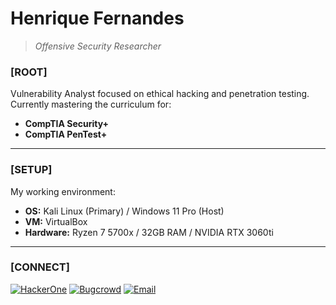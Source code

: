 # Henrique Fernandes
> _Offensive Security Researcher_

### [ROOT]

Vulnerability Analyst focused on ethical hacking and penetration testing. Currently mastering the curriculum for:
* **CompTIA Security+**
* **CompTIA PenTest+**

---

### [SETUP]

My working environment:
* **OS:** Kali Linux (Primary) / Windows 11 Pro (Host)
* **VM:** VirtualBox
* **Hardware:** Ryzen 7 5700x / 32GB RAM / NVIDIA RTX 3060ti

---

### [CONNECT]

[![HackerOne](https://img.shields.io/badge/HackerOne-darkblue?style=for-the-badge&logo=hackerone)](https://hackerone.com/0xhfernandes)
[![Bugcrowd](https://img.shields.io/badge/Bugcrowd-red?style=for-the-badge&logo=bugcrowd)](https://bugcrowd.com/0xhfernandes)
[![Email](https://img.shields.io/badge/Email-000000?style=for-the-badge&logo=protonmail&logoColor=white)](mailto:0xhfernandes@protonmail.com)
